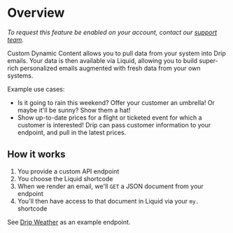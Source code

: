 <h1 id="cdc_overview">Overview</h1>

_To request this feature be enabled on your account, contact our [support team](mailto:support@drip.com)._

Custom Dynamic Content allows you to pull data from your system into Drip emails. Your data is then available
via Liquid, allowing you to build super-rich personalized emails augmented with fresh data from your own systems.

Example use cases:

- Is it going to rain this weekend? Offer your customer an umbrella! Or maybe it'll be sunny? Show them a hat!
- Show up-to-date prices for a flight or ticketed event for which a customer is interested! Drip can pass customer information to your endpoint, and pull in the latest prices.

## How it works

1. You provide a custom API endpoint
1. You choose the Liquid shortcode
1. When we render an email, we'll `GET` a JSON document from your endpoint
1. You'll then have access to that document in Liquid via your `my.` shortcode

See [Drip Weather](https://github.com/DripEmail/drip-personalized-weather) as an example endpoint.
